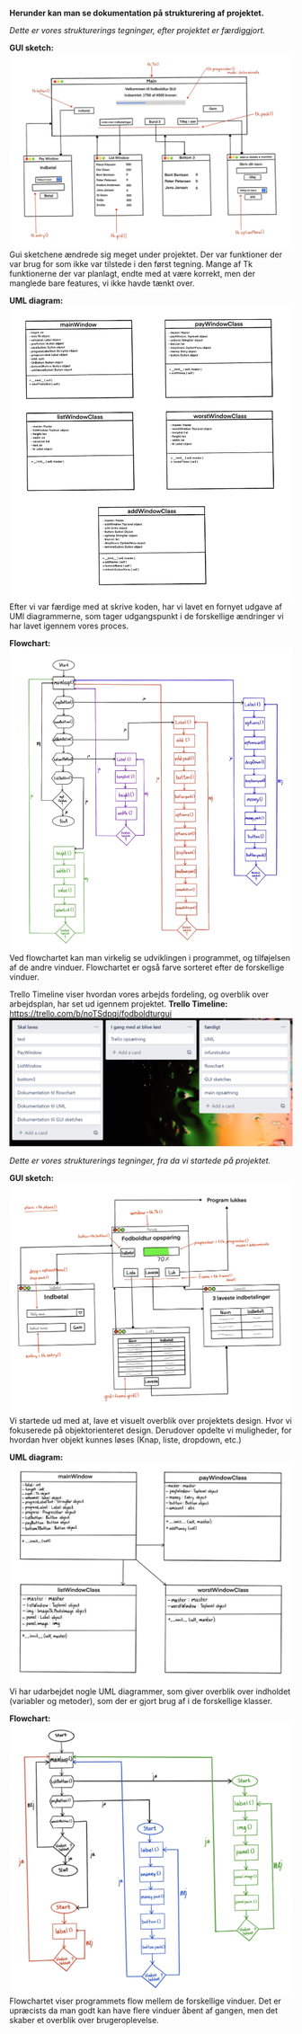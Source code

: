 **Herunder kan man se dokumentation på strukturering af projektet.**

*Dette er vores strukturerings tegninger, efter projektet er færdiggjort.*

**GUI sketch:**
![GUI sketch](Images/GUIsketch%232.jpg)
Gui sketchene ændrede sig meget under projektet. Der var funktioner der var brug for som ikke var tilstede i den først tegning.
Mange af Tk funktionerne der var planlagt, endte med at være korrekt, men der manglede bare features, vi ikke havde tænkt over.

**UML diagram:**
![UML diagram](Images/UMLdiagram%233.jpg)
Efter vi var færdige med at skrive koden, har vi lavet en fornyet udgave af UMl diagrammerne, som tager udgangspunkt i 
de forskellige ændringer vi har lavet igennem vores proces. 

**Flowchart:**
![Flowchart](Images/Flowchart%233.jpg)
Ved flowchartet kan man virkelig se udviklingen i programmet, og tilføjelsen af de andre vinduer.
Flowchartet er også farve sorteret efter de forskellige vinduer.

Trello Timeline viser hvordan vores arbejds fordeling, og overblik over arbejdsplan, har set ud igennem projektet.
**Trello Timeline:** https://trello.com/b/noTSdpqj/fodboldturgui
![Trello Timeline](Images/TrelloTimeline.png)


*Dette er vores strukturerings tegninger, fra da vi startede på projektet.*

**GUI sketch:**
![GUi sketch](Images/GUIsketch%231.jpg)
Vi startede ud med at, lave et visuelt overblik over projektets design. Hvor vi fokuserede på objektorienteret design.
Derudover opdelte vi muligheder, for hvordan hver objekt kunnes løses (Knap, liste, dropdown, etc.)

**UML diagram:**
![UML diagram](Images/UMLdiagram%232.jpg)
Vi har udarbejdet nogle UML diagrammer, som giver overblik over indholdet (variabler og metoder), som der er gjort brug 
af i de forskellige klasser.

**Flowchart:**
![Flowchart](Images/Flowchart%232.jpg)
Flowchartet viser programmets flow mellem de forskellige vinduer.
Det er upræcists da man godt kan have flere vinduer åbent af gangen, men det skaber et overblik over brugeroplevelse.
